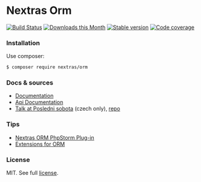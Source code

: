 Nextras Orm
===========

[![Build Status](https://travis-ci.org/nextras/orm.svg?branch=master)](https://travis-ci.org/nextras/orm)
[![Downloads this Month](https://img.shields.io/packagist/dm/nextras/orm.svg?style=flat)](https://packagist.org/packages/nextras/orm)
[![Stable version](http://img.shields.io/packagist/v/nextras/orm.svg?style=flat)](https://packagist.org/packages/nextras/orm)
[![Code coverage](https://img.shields.io/coveralls/nextras/orm.svg?style=flat)](https://coveralls.io/r/nextras/orm)

### Installation

Use composer:

```bash
$ composer require nextras/orm
```

### Docs & sources

- [Documentation](https://nextras.org/orm/docs)
- [Api Documentation](https://codedoc.pub/nextras/orm)
- [Talk at Posledni sobota](https://www.youtube.com/watch?v=6MnONy6DTLs) (czech only), [repo](https://github.com/hrach/orm-demo)

### Tips

- [Nextras ORM PhpStorm Plug-in](https://github.com/nextras/orm-intellij)
- [Extensions for ORM](https://github.com/Mikulas/nextras-ormext)

### License

MIT. See full [license](license.md).
